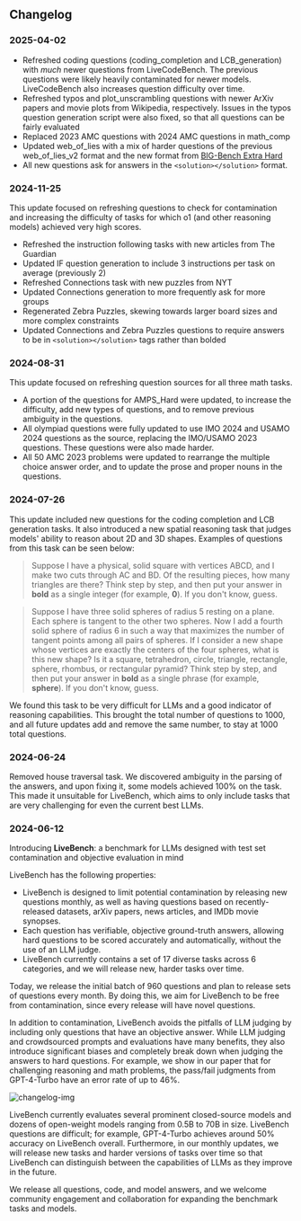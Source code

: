 ## Changelog

### 2025-04-02
 - Refreshed coding questions (coding_completion and LCB_generation) with *much* newer questions from LiveCodeBench. The previous questions were likely heavily contaminated for newer models. LiveCodeBench also increases question difficulty over time.
 - Refreshed typos and plot_unscrambling questions with newer ArXiv papers and movie plots from Wikipedia, respectively. Issues in the typos question generation script were also fixed, so that all questions can be fairly evaluated
 - Replaced 2023 AMC questions with 2024 AMC questions in math_comp
 - Updated web_of_lies with a mix of harder questions of the previous web_of_lies_v2 format and the new format from [BIG-Bench Extra Hard](https://github.com/google-deepmind/bbeh)
 - All new questions ask for answers in the `<solution></solution>` format.

### 2024-11-25
This update focused on refreshing questions to check for contamination and increasing the difficulty of tasks for which o1 (and other reasoning models) achieved very high scores.
 - Refreshed the instruction following tasks with new articles from The Guardian
 - Updated IF question generation to include 3 instructions per task on average (previously 2)
 - Refreshed Connections task with new puzzles from NYT
 - Updated Connections generation to more frequently ask for more groups
 - Regenerated Zebra Puzzles, skewing towards larger board sizes and more complex constraints
 - Updated Connections and Zebra Puzzles questions to require answers to be in `<solution></solution>` tags rather than bolded

### 2024-08-31

This update focused on refreshing question sources for all three math tasks. 
 - A portion of the questions for AMPS_Hard were updated, to increase the difficulty, add new types of questions, and to remove previous ambiguity in the questions.
 - All olympiad questions were fully updated to use IMO 2024 and USAMO 2024 questions as the source, replacing the IMO/USAMO 2023 questions. These questions were also made harder.
 - All 50 AMC 2023 problems were updated to rearrange the multiple choice answer order, and to update the prose and proper nouns in the questions.

### 2024-07-26

This update included new questions for the coding completion and LCB generation tasks. It also introduced a new spatial reasoning task that judges models' ability to reason about 2D and 3D shapes. Examples of questions from this task can be seen below:

 > Suppose I have a physical, solid square with vertices ABCD, and I make two cuts through AC and BD. Of the resulting pieces, how many triangles are there?  Think step by step, and then put your answer in **bold** as a single integer (for example, **0**). If you don't know, guess.

 > Suppose I have three solid spheres of radius 5 resting on a plane. Each sphere is tangent to the other two spheres. Now I add a fourth solid sphere of radius 6 in such a way that maximizes the number of tangent points among all pairs of spheres. If I consider a new shape whose vertices are exactly the centers of the four spheres, what is this new shape? Is it a square, tetrahedron, circle, triangle, rectangle, sphere, rhombus, or rectangular pyramid? Think step by step, and then put your answer in **bold** as a single phrase (for example, **sphere**). If you don't know, guess.

We found this task to be very difficult for LLMs and a good indicator of reasoning capabilities.
This brought the total number of questions to 1000, and all future updates add and remove the same number, to stay at 1000 total questions.

### 2024-06-24

Removed house traversal task. We discovered ambiguity in the parsing of the answers, and upon fixing it, some models achieved 100% on the task. This made it unsuitable for LiveBench, which aims to only include tasks that are very challenging for even the current best LLMs.

### 2024-06-12

Introducing **LiveBench**: a benchmark for LLMs designed with test set contamination and objective evaluation in mind

LiveBench has the following properties:

 - LiveBench is designed to limit potential contamination by releasing new questions monthly, as well as having questions based on recently-released datasets, arXiv papers, news articles, and IMDb movie synopses.
 - Each question has verifiable, objective ground-truth answers, allowing hard questions to be scored accurately and automatically, without the use of an LLM judge.
 - LiveBench currently contains a set of 17 diverse tasks across 6 categories, and we will release new, harder tasks over time.

Today, we release the initial batch of 960 questions and plan to release sets of questions every month. By doing this, we aim for LiveBench to be free from contamination, since every release will have novel questions.


In addition to contamination, LiveBench avoids the pitfalls of LLM judging by including only questions that have an objective answer. While LLM judging and crowdsourced prompts and evaluations have many benefits, they also introduce significant biases and completely break down when judging the answers to hard questions. For example, we show in our paper that for challenging reasoning and math problems, the pass/fail judgments from GPT-4-Turbo have an error rate of up to 46%.

![changelog-img](assets/livebench-2024-09-30.png)

LiveBench currently evaluates several prominent closed-source models and dozens of open-weight models ranging from 0.5B to 70B in size. LiveBench questions are difficult; for example, GPT-4-Turbo achieves around 50% accuracy on LiveBench overall. Furthermore, in our monthly updates, we will release new tasks and harder versions of tasks over time so that LiveBench can distinguish between the capabilities of LLMs as they improve in the future.

We release all questions, code, and model answers, and we welcome community engagement and collaboration for expanding the benchmark tasks and models.
